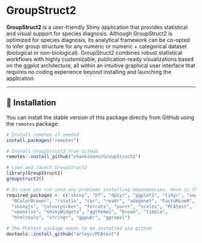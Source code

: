 # GroupStruct2

**GroupStruct2** is a user-friendly Shiny application that provides statistical and visual support for species diagnosis. Although GroupStruct2 is optimized for species diagnosis, its analytical framework can be co-opted to infer group structure for any numeric or numeric + categorical dataset (biological or non-biological). GroupStruct2 combines robust statistical workflows with highly customizable, publication-ready visualizations based on the ggplot architecture, all within an intuitive graphical user interface that requires no coding experience beyond installing and launching the application.

---

## 🔧 Installation

You can install the stable version of this package directly from GitHub using the `remotes` package:

```r
# Install remotes if needed
install.packages("remotes")

# Install GroupStruct2 from GitHub
remotes::install_github("chankinonn/GroupStruct2")

# Load and launch GroupStruct2
library(GroupStruct2)
groupstruct2()

# In case you run into any problems installing dependencies, here is the list:
required_packages <- c("shiny", "DT", "dplyr", "ggplot2", "tidyr", "vegan", "viridis",
  "RColorBrewer", "rstatix", "car", "readr", "adegenet", "FactoMineR", "factoextra",
  "shinyjs", "colourpicker", "forcats", "purrr", "scales", "PCAtest",
  "openxlsx", "shinyWidgets", "ggthemes", "broom", "tibble",
  "htmltools", "stringr", "ggpubr", "ggrepel")

# The PCAtest package needs to be installed via github
devtools::install_github("arleyc/PCAtest")
